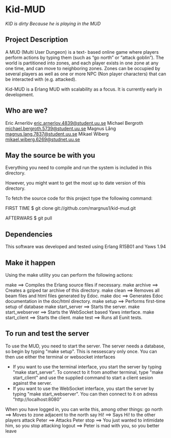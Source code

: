 Kid-MUD
=======

_KID is dirty_
_Because he is playing in the MUD_


Project Description
-------------------
A MUD (Multi User Dungeon) is a text- based online game where players 
perform actions by typing them (such as “go north” or “attack goblin”). 
The world is partitioned into zones, and each player exists in one zone 
at any one time, and can move to neighboring zones. Zones can be occupied 
by several players as well as one or more NPC (Non player characters) that 
can be interacted with (e.g. attacked).

Kid-MUD is a Erlang MUD with scalability as a focus. It is currently early in
development.


Who are we?
-----------

Eric Arnerlöv	 <eric.arnerlov.4839@student.uu.se>
Michael Bergroth <michael.bergroth.5739@student.uu.se>
Magnus Lång      <magnus.lang.7837@student.uu.se>
Mikael Wiberg    <mikael.wiberg.6269@studnet.uu.se>


May the source be with you
--------------------------

Everything you need to compile and run the system is included in this
directory. 

However, you might want to get the most up to date version of this
directory. 

To fetch the source code for this project type the following command:

FIRST TIME
$ git clone git://github.com/margnus1/kid-mud.git

AFTERWARS
$ git pull

Dependencies 
------------ 
This software was developed and tested using Erlang R15B01 and Yaws 1.94
     	      	  	    	       
Make it happen
--------------
Using the make utility you can perform the following actions:

make                 ==> Compiles the Erlang source files if necessary. 
make archive         ==> Creates a gziped tar archive of this directory. 
make clean           ==> Removes all beam files and html files generated by Edoc.
make doc             ==> Generates Edoc documentation in the doc/html directory.
make setup	     ==> Performs first-time setup of database
make start_server    ==> Starts the server.
make start_webserver ==> Starts the WebSocket based Yaws interface.
make start_client    ==> Starts the client.
make test            ==> Runs all Eunit tests.


To run and test the server 
--------------------------

To use the MUD, you need to start the server. The server needs a database, so
begin by typing "make setup". This is nessescary only once.
You can then use either the terminal or websocket interfaces
*   If you want to use the terminal interface, you start the server by typing "make start_server".
    To connect to it from another terminal, type "make start_client" and use the supplied command to start a client sesion against the server.
*   If you want to use the WebSocket interface, you start the server by typing "make start_webserver".
    You can then connect to it on adress "http://localhost:8080"

When you have logged in, you can write this, among other things:
go north        ==> Moves to zone adjacent to the north
say Hi!		==> Says Hi! to the other players
attack Peter	==> Attacks Peter
stop   		==> You just wanted to intimidate him, so you stop attacking
logout		==> Peter is mad with you, so you better leave
